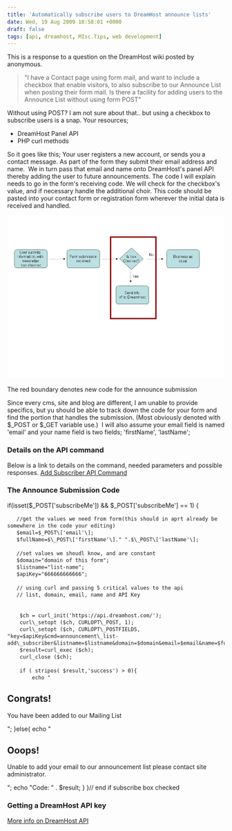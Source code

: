 ```yaml
---
title: 'Automatically subscribe users to DreamHost announce lists'
date: Wed, 19 Aug 2009 18:58:01 +0000
draft: false
tags: [api, dreamhost, MIsc.Tips, web development]
---
```


This is a response to a question on the DreamHost wiki posted by anonymous.

> "I have a Contact page using form mail, and want to include a checkbox that enable visitors, to also subscribe to our Announce List when posting their form mail. Is there a facility for adding users to the Announce List without using form POST"

Without using POST? I am not sure about that.. but using a checkbox to subscribe users is a snap. Your resources;

*   DreamHost Panel API
*   PHP curl methods

So it goes like this; Your user registers a new account, or sends you a contact message. As part of the form they submit their email address and name.  We in turn pass that email and name onto DreamHost's panel API thereby adding the user to future announcements. The code I will explain needs to go in the form's receiving code. We will check for the checkbox's value, and if necessary handle the additional choir. This code should be pasted into your contact form or registration form wherever the initial data is received and handled.

[![The red boundary denotes new code for the announce submission](process1.webp "process")](process1.webp)

The red boundary denotes new code for the announce submission

Since every cms, site and blog are different, I am unable to provide specifics, but yu should be able to track down the code for your form and find the portion that handles the submission. (Most obviously denoted with $\_POST or $\_GET variable use.)  I will also assume your email field is named 'email' and your name field is two fields; 'firstName', 'lastName';

### Details on the API command

Below is a link to details on the command, needed parameters and possible responses. [Add Subscriber API Command](http://wiki.dreamhost.com/Application_programming_interface#announcement_list-add_subscriber)

### The Announce Submission Code

if(isset($\_POST\['subscribeMe'\]) && $\_POST\['subscribeMe'\] == 1)
{

       //get the values we need from form(this should in aprt already be somewhere in the code your editing)
       $email=$_POST\['email'\];
       $fullName=$\_POST\['firstName'\]." ".$\_POST\['lastName'\];

       //set values we shoudl know, and are constant
       $domain="domain of this form";
       $listname="list-name";
       $apiKey="666666666666";

       // using curl and passing 5 critical values to the api
       // list, domain, email, name and API Key


		$ch = curl_init('https://api.dreamhost.com/');
 		curl\_setopt ($ch, CURLOPT\_POST, 1);
 		curl\_setopt ($ch, CURLOPT\_POSTFIELDS, "key=$apiKey&cmd=announcement\_list-add\_subscriber&listname=$listname&domain=$domain&email=$email&name=$fullName");
 		$result=curl_exec ($ch);
 		curl_close ($ch);

		if ( stripos( $result,'success') > 0){
			echo "

Congrats! 
----------

You have been added to our Mailing List

";
		}else{
			echo "

 Ooops! 
--------

Unable to add your email to our announcement list please contact site administrator.

";
			echo "Code: " . $result;
		}
}// end if subscribe box checked

### Getting a DreamHost API key

[More info on DreamHost API](http://wiki.dreamhost.com/Application_programming_interface#What_values_does_DreamHost.27s_API_use.3F)
